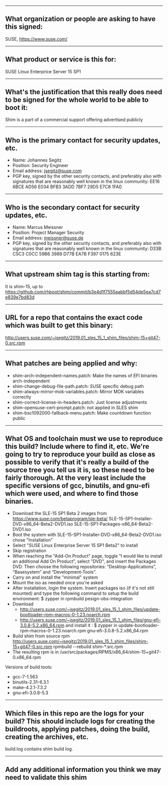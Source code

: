 -------------------------------------------------------------------------------
What organization or people are asking to have this signed:
-------------------------------------------------------------------------------
SUSE, https://www.suse.com/

-------------------------------------------------------------------------------
What product or service is this for:
-------------------------------------------------------------------------------
SUSE Linux Enterprice Server 15 SP1

-------------------------------------------------------------------------------
What's the justification that this really does need to be signed for the whole world to be able to boot it:
-------------------------------------------------------------------------------
Shim is a part of a commercial support offering advertised publicly

-------------------------------------------------------------------------------
Who is the primary contact for security updates, etc.
-------------------------------------------------------------------------------
- Name: Johannes Segitz
- Position: Security Engineer
- Email address: jsegitz@suse.com
- PGP key, signed by the other security contacts, and preferably also with signatures that are reasonably well known in the linux community:
  EE16 6BCE AD56 E034 BFB3  3ADD 7BF7 29D5 E7C8 1FA0

-------------------------------------------------------------------------------
Who is the secondary contact for security updates, etc.
-------------------------------------------------------------------------------
- Name: Marcus Meissner
- Position: Project Manager Security
- Email address: meissner@suse.de 
- PGP key, signed by the other security contacts, and preferably also with signatures that are reasonably well known in the linux community:
  D33B C5C3 C0CC 59B6 3989  D77B EA7B F397 0175 623E

-------------------------------------------------------------------------------
What upstream shim tag is this starting from:
-------------------------------------------------------------------------------
It is shim-15, up to https://github.com/rhboot/shim/commit/b3e4d1f7555aabbf5d54de5ea7cd7e839e7bd83d

-------------------------------------------------------------------------------
URL for a repo that contains the exact code which was built to get this binary:
-------------------------------------------------------------------------------
http://users.suse.com/~jsegitz/2019.01_sles_15_1_shim_files/shim-15+git47-0.src.rpm

-------------------------------------------------------------------------------
What patches are being applied and why:
-------------------------------------------------------------------------------

- shim-arch-independent-names.patch: Make the names of EFI binaries arch-independent
- shim-change-debug-file-path.patch: SUSE specific debug path
- shim-always-mirror-mok-variables.patch: Mirror MOK variables correctly
- shim-correct-license-in-headers.patch: Just license adjustments
- shim-opensuse-cert-prompt.patch: not applied in SLES shim
- shim-bsc1092000-fallback-menu.patch: Make countdown function public

-------------------------------------------------------------------------------
What OS and toolchain must we use to reproduce this build?  Include where to find it, etc.  We're going to try to reproduce your build as close as possible to verify that it's really a build of the source tree you tell us it is, so these need to be fairly thorough. At the very least include the specific versions of gcc, binutils, and gnu-efi which were used, and where to find those binaries.
-------------------------------------------------------------------------------

- Download the SLE-15 SP1 Beta 2 images from https://www.suse.com/betaprogram/sle-beta/
  SLE-15-SP1-Installer-DVD-x86_64-Beta2-DVD1.iso
  SLE-15-SP1-Packages-x86_64-Beta2-DVD1.iso
- Boot the system with SLE-15-SP1-Installer-DVD-x86_64-Beta2-DVD1.iso chose "Installation"
- Select "SUSE Linux Enterprise Server 15 SP1 Beta2" to install
- Skip registration
- When reaching the "Add-On Product" page, toggle “I would like to install an additional Add On Product”,
  select "DVD", and insert the Packages DVD. Then choose the following repositories: “Desktop-Applications”,
  “Basesystem” and “Development-Tools”.
- Carry on and install the "minimal" system 
- Mount the iso as needed once you're asked 
- After installation, login the system. Insert packages iso (if it's not still mounted) and type the following command to setup the build environment:
  $ zypper in rpmbuild pesign-obs-integration 
- Download 
  * http://users.suse.com/~jsegitz/2019.01_sles_15_1_shim_files/update-bootloader-rpm-macros-0-1.23.noarch.rpm
  * http://users.suse.com/~jsegitz/2019.01_sles_15_1_shim_files/gnu-efi-3.0.8-5.2.x86_64.rpm
  and install it :
  $ zypper in update-bootloader-rpm-macros-0-1.23.noarch.rpm gnu-efi-3.0.8-5.2.x86_64.rpm
- Build shim from source rpm
  http://users.suse.com/~jsegitz/2019.01_sles_15_1_shim_files/shim-15+git47-0.src.rpm
  rpmbuild --rebuild shim-*.src.rpm
- The resulting rpm is in /usr/src/packages/RPMS/x86_64/shim-15+git47-0.x86_64.rpm

Versions of build tools:

- gcc-7-1.563
- binutils-2.31-6.3.1
- make-4.2.1-7.3.2
- gnu-efi-3.0.8-5.3

-------------------------------------------------------------------------------
Which files in this repo are the logs for your build?   This should include logs for creating the buildroots, applying patches, doing the build, creating the archives, etc.
-------------------------------------------------------------------------------

build.log contains shim build log.

-------------------------------------------------------------------------------
Add any additional information you think we may need to validate this shim
-------------------------------------------------------------------------------
